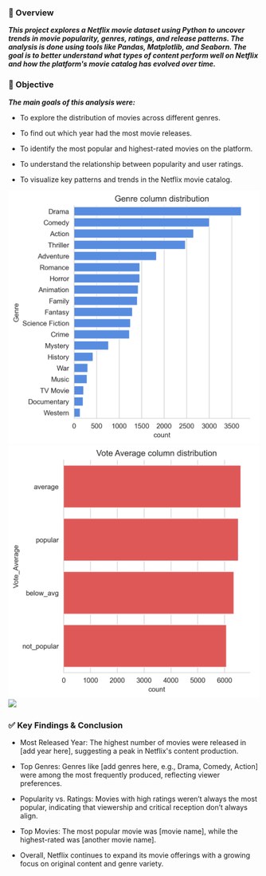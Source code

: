 ### 📘 Overview
***This project explores a Netflix movie dataset using Python to uncover trends in movie popularity, genres, ratings, and release patterns. The analysis is done using tools like Pandas, Matplotlib, and Seaborn. The goal is to better understand what types of content perform well on Netflix and how the platform's movie catalog has evolved over time.***

### 🎯 Objective
***The main goals of this analysis were:***

- To explore the distribution of movies across different genres.

- To find out which year had the most movie releases.

- To identify the most popular and highest-rated movies on the platform.

- To understand the relationship between popularity and user ratings.

- To visualize key patterns and trends in the Netflix movie catalog.

![](https://github.com/RajatJothe/Netflix_movie_data_analysis_python_project_4/blob/main/Image/genre_distribution.png)
![](https://github.com/RajatJothe/Netflix_movie_data_analysis_python_project_4/blob/main/Image/vote_average_distribution.png)
![](https://github.com/RajatJothe/Netflix_movie_data_analysis_python_project_4/blob/main/Netflix_movie_data_analysis.ipynb)

### ✅ Key Findings & Conclusion
- Most Released Year: The highest number of movies were released in [add year here], suggesting a peak in Netflix's content production.

- Top Genres: Genres like [add genres here, e.g., Drama, Comedy, Action] were among the most frequently produced, reflecting viewer preferences.

- Popularity vs. Ratings: Movies with high ratings weren’t always the most popular, indicating that viewership and critical reception don’t always align.

- Top Movies: The most popular movie was [movie name], while the highest-rated was [another movie name].

- Overall, Netflix continues to expand its movie offerings with a growing focus on original content and genre variety.
